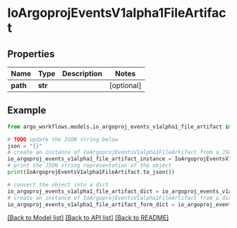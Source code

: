 # IoArgoprojEventsV1alpha1FileArtifact


## Properties

Name | Type | Description | Notes
------------ | ------------- | ------------- | -------------
**path** | **str** |  | [optional] 

## Example

```python
from argo_workflows.models.io_argoproj_events_v1alpha1_file_artifact import IoArgoprojEventsV1alpha1FileArtifact

# TODO update the JSON string below
json = "{}"
# create an instance of IoArgoprojEventsV1alpha1FileArtifact from a JSON string
io_argoproj_events_v1alpha1_file_artifact_instance = IoArgoprojEventsV1alpha1FileArtifact.from_json(json)
# print the JSON string representation of the object
print(IoArgoprojEventsV1alpha1FileArtifact.to_json())

# convert the object into a dict
io_argoproj_events_v1alpha1_file_artifact_dict = io_argoproj_events_v1alpha1_file_artifact_instance.to_dict()
# create an instance of IoArgoprojEventsV1alpha1FileArtifact from a dict
io_argoproj_events_v1alpha1_file_artifact_form_dict = io_argoproj_events_v1alpha1_file_artifact.from_dict(io_argoproj_events_v1alpha1_file_artifact_dict)
```
[[Back to Model list]](../README.md#documentation-for-models) [[Back to API list]](../README.md#documentation-for-api-endpoints) [[Back to README]](../README.md)


